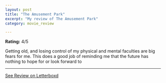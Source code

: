 ```yaml
---
layout: post
title: "The Amusement Park"
excerpt: "My review of The Amusement Park"
category: movie_review

---
```


**Rating:** 4/5

Getting old, and losing control of my physical and mental faculties are big fears for me. This does a good job of reminding me that the future has nothing to hope for or look forward to

<hr>

[See Review on Letterboxd](https://boxd.it/1YaZIr)
